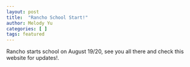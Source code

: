 ```yaml
---
layout: post
title:  "Rancho School Start!"
author: Melody Yu
categories: [ ]
tags: featured
---
```


Rancho starts school on August 19/20, see you all there and check this website for updates!.

